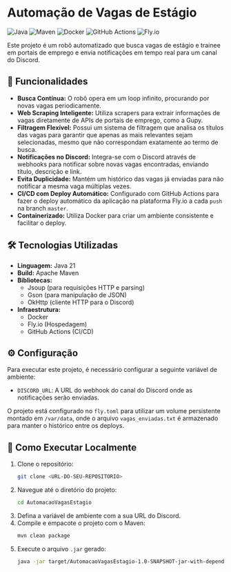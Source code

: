 # Automação de Vagas de Estágio

![Java](https://img.shields.io/badge/Java-21-blue)
![Maven](https://img.shields.io/badge/Maven-3.9-red)
![Docker](https://img.shields.io/badge/Docker-blue)
![GitHub Actions](https://img.shields.io/badge/GitHub_Actions-CI/CD-green)
![Fly.io](https://img.shields.io/badge/Deploy-Fly.io-purple)

Este projeto é um robô automatizado que busca vagas de estágio e trainee em portais de emprego e envia notificações em tempo real para um canal do Discord.

## 🚀 Funcionalidades

- **Busca Contínua:** O robô opera em um loop infinito, procurando por novas vagas periodicamente.
- **Web Scraping Inteligente:** Utiliza scrapers para extrair informações de vagas diretamente de APIs de portais de emprego, como a Gupy.
- **Filtragem Flexível:** Possui um sistema de filtragem que analisa os títulos das vagas para garantir que apenas as mais relevantes sejam selecionadas, mesmo que não correspondam exatamente ao termo de busca.
- **Notificações no Discord:** Integra-se com o Discord através de webhooks para notificar sobre novas vagas encontradas, enviando título, descrição e link.
- **Evita Duplicidade:** Mantém um histórico das vagas já enviadas para não notificar a mesma vaga múltiplas vezes.
- **CI/CD com Deploy Automático:** Configurado com GitHub Actions para fazer o deploy automático da aplicação na plataforma Fly.io a cada `push` na branch `master`.
- **Containerizado:** Utiliza Docker para criar um ambiente consistente e facilitar o deploy.

## 🛠️ Tecnologias Utilizadas

- **Linguagem:** Java 21
- **Build:** Apache Maven
- **Bibliotecas:**
  - Jsoup (para requisições HTTP e parsing)
  - Gson (para manipulação de JSON)
  - OkHttp (cliente HTTP para o Discord)
- **Infraestrutura:**
  - Docker
  - Fly.io (Hospedagem)
  - GitHub Actions (CI/CD)

## ⚙️ Configuração

Para executar este projeto, é necessário configurar a seguinte variável de ambiente:

- `DISCORD_URL`: A URL do webhook do canal do Discord onde as notificações serão enviadas.

O projeto está configurado no `fly.toml` para utilizar um volume persistente montado em `/var/data`, onde o arquivo `vagas_enviadas.txt` é armazenado para manter o histórico entre os deploys.

## 🔧 Como Executar Localmente

1.  Clone o repositório:
    ```bash
    git clone <URL-DO-SEU-REPOSITORIO>
    ```
2.  Navegue até o diretório do projeto:
    ```bash
    cd AutomacaoVagasEstagio
    ```
3.  Defina a variável de ambiente com a sua URL do Discord.
4.  Compile e empacote o projeto com o Maven:
    ```bash
    mvn clean package
    ```
5.  Execute o arquivo `.jar` gerado:
    ```bash
    java -jar target/AutomacaoVagasEstagio-1.0-SNAPSHOT-jar-with-dependencies.jar
    ```
